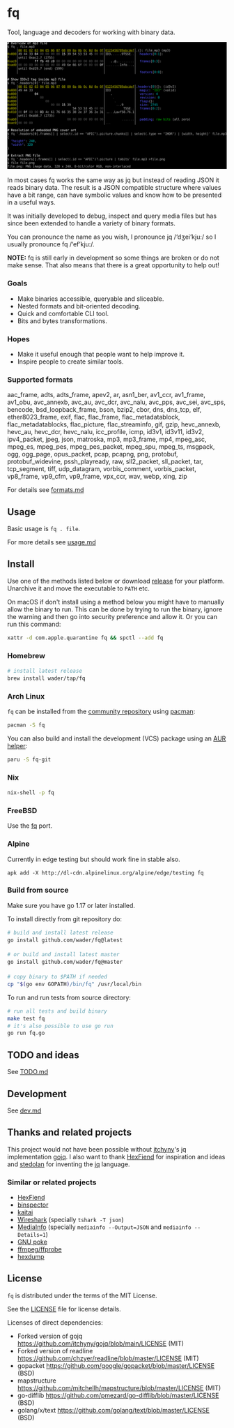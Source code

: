 # fq

Tool, language and decoders for working with binary data.

![fq demo](doc/demo.svg)

In most cases fq works the same way as jq but instead of reading JSON it reads binary data.
The result is a JSON compatible structure where values have a bit range, can have symbolic
values and know how to be presented in a useful ways.

It was initially developed to debug, inspect and query media files but has since been extended
to handle a variety of binary formats.

You can pronounce the name as you wish, I pronounce jq /‘dʒei’kju:/ so I usually pronounce fq /‘ef’kju:/.

**NOTE:** fq is still early in development so some things are broken or do not make sense.
That also means that there is a great opportunity to help out!

### Goals

- Make binaries accessible, queryable and sliceable.
- Nested formats and bit-oriented decoding.
- Quick and comfortable CLI tool.
- Bits and bytes transformations.

### Hopes

- Make it useful enough that people want to help improve it.
- Inspire people to create similar tools.

### Supported formats

[./formats_list.jq]: sh-start

aac_frame,
adts,
adts_frame,
apev2,
ar,
asn1_ber,
av1_ccr,
av1_frame,
av1_obu,
avc_annexb,
avc_au,
avc_dcr,
avc_nalu,
avc_pps,
avc_sei,
avc_sps,
bencode,
bsd_loopback_frame,
bson,
bzip2,
cbor,
dns,
dns_tcp,
elf,
ether8023_frame,
exif,
flac,
flac_frame,
flac_metadatablock,
flac_metadatablocks,
flac_picture,
flac_streaminfo,
gif,
gzip,
hevc_annexb,
hevc_au,
hevc_dcr,
hevc_nalu,
icc_profile,
icmp,
id3v1,
id3v11,
id3v2,
ipv4_packet,
jpeg,
json,
matroska,
mp3,
mp3_frame,
mp4,
mpeg_asc,
mpeg_es,
mpeg_pes,
mpeg_pes_packet,
mpeg_spu,
mpeg_ts,
msgpack,
ogg,
ogg_page,
opus_packet,
pcap,
pcapng,
png,
protobuf,
protobuf_widevine,
pssh_playready,
raw,
sll2_packet,
sll_packet,
tar,
tcp_segment,
tiff,
udp_datagram,
vorbis_comment,
vorbis_packet,
vp8_frame,
vp9_cfm,
vp9_frame,
vpx_ccr,
wav,
webp,
xing,
zip

[#]: sh-end

For details see [formats.md](doc/formats.md)

## Usage

Basic usage is `fq . file`.

For more details see [usage.md](doc/usage.md)

## Install

Use one of the methods listed below or download [release](https://github.com/wader/fq/releases)
for your platform. Unarchive it and move the executable to `PATH` etc.

On macOS if don't install using a method below you might have to manually allow the binary to run.
This can be done by trying to run the binary, ignore the warning and then go into security preference
and allow it. Or you can run this command:

```sh
xattr -d com.apple.quarantine fq && spctl --add fq
```

### Homebrew

```sh
# install latest release
brew install wader/tap/fq
```

### Arch Linux

`fq` can be installed from the [community repository](https://archlinux.org/packages/community/x86_64/fq/) using [pacman](https://wiki.archlinux.org/title/Pacman):

```sh
pacman -S fq
```

You can also build and install the development (VCS) package using an [AUR helper](https://wiki.archlinux.org/index.php/AUR_helpers):

```sh
paru -S fq-git
```

### Nix

```sh
nix-shell -p fq
```

### FreeBSD

Use the [fq](https://cgit.freebsd.org/ports/tree/misc/fq) port.

### Alpine

Currently in edge testing but should work fine in stable also.

```
apk add -X http://dl-cdn.alpinelinux.org/alpine/edge/testing fq
```

### Build from source

Make sure you have go 1.17 or later installed.

To install directly from git repository do:
```sh
# build and install latest release
go install github.com/wader/fq@latest

# or build and install latest master
go install github.com/wader/fq@master

# copy binary to $PATH if needed
cp "$(go env GOPATH)/bin/fq" /usr/local/bin
```

To run and run tests from source directory:
```sh
# run all tests and build binary
make test fq
# it's also possible to use go run
go run fq.go
```

## TODO and ideas

See [TODO.md](doc/TODO.md)

## Development

See [dev.md](doc/dev.md)

## Thanks and related projects

This project would not have been possible without [itchyny](https://github.com/itchyny)'s
jq implementation [gojq](https://github.com/itchyny/gojq). I also want to thank
[HexFiend](https://github.com/HexFiend/HexFiend) for inspiration and ideas and [stedolan](https://github.com/stedolan)
for inventing the [jq](https://github.com/stedolan/jq) language.

### Similar or related projects

- [HexFiend](https://github.com/HexFiend/HexFiend)
- [binspector](https://github.com/binspector/binspector)
- [kaitai](https://kaitai.io)
- [Wireshark](https://www.wireshark.org) (specially `tshark -T json`)
- [MediaInfo](https://mediaarea.net/en/MediaInfo) (specially `mediainfo --Output=JSON` and `mediainfo --Details=1`)
- [GNU poke](https://www.jemarch.net/poke)
- [ffmpeg/ffprobe](https://ffmpeg.org)
- [hexdump](https://git.kernel.org/pub/scm/utils/util-linux/util-linux.git/tree/text-utils/hexdump.c)

## License

`fq` is distributed under the terms of the MIT License.

See the [LICENSE](LICENSE) file for license details.

Licenses of direct dependencies:

- Forked version of gojq https://github.com/itchyny/gojq/blob/main/LICENSE (MIT)
- Forked version of readline https://github.com/chzyer/readline/blob/master/LICENSE (MIT)
- gopacket https://github.com/google/gopacket/blob/master/LICENSE (BSD)
- mapstructure https://github.com/mitchellh/mapstructure/blob/master/LICENSE (MIT)
- go-difflib https://github.com/pmezard/go-difflib/blob/master/LICENSE (BSD)
- golang/x/text https://github.com/golang/text/blob/master/LICENSE (BSD)
